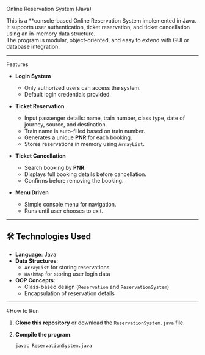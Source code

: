  Online Reservation System (Java)

This is a **console-based Online Reservation System implemented in Java.  
It supports user authentication, ticket reservation, and ticket cancellation using an in-memory data structure.  
The program is modular, object-oriented, and easy to extend with GUI or database integration.

---

 Features

- **Login System**
  - Only authorized users can access the system.
  - Default login credentials provided.

- **Ticket Reservation**
  - Input passenger details: name, train number, class type, date of journey, source, and destination.
  - Train name is auto-filled based on train number.
  - Generates a unique **PNR** for each booking.
  - Stores reservations in memory using `ArrayList`.

- **Ticket Cancellation**
  - Search booking by **PNR**.
  - Displays full booking details before cancellation.
  - Confirms before removing the booking.

- **Menu Driven**
  - Simple console menu for navigation.
  - Runs until user chooses to exit.

---

## 🛠 Technologies Used

- **Language**: Java
- **Data Structures**:
  - `ArrayList` for storing reservations
  - `HashMap` for storing user login data
- **OOP Concepts**:
  - Class-based design (`Reservation` and `ReservationSystem`)
  - Encapsulation of reservation details

---

#How to Run

1. **Clone this repository** or download the `ReservationSystem.java` file.

2. **Compile the program**:
   ```bash
   javac ReservationSystem.java
